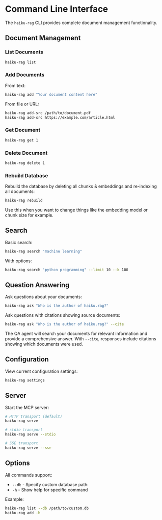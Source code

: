 # Command Line Interface

The `haiku-rag` CLI provides complete document management functionality.

## Document Management

### List Documents

```bash
haiku-rag list
```

### Add Documents

From text:
```bash
haiku-rag add "Your document content here"
```

From file or URL:
```bash
haiku-rag add-src /path/to/document.pdf
haiku-rag add-src https://example.com/article.html
```

### Get Document

```bash
haiku-rag get 1
```

### Delete Document

```bash
haiku-rag delete 1
```

### Rebuild Database

Rebuild the database by deleting all chunks & embeddings and re-indexing all documents:

```bash
haiku-rag rebuild
```

Use this when you want to change things like the embedding model or chunk size for example.

## Search

Basic search:
```bash
haiku-rag search "machine learning"
```

With options:
```bash
haiku-rag search "python programming" --limit 10 --k 100
```

## Question Answering

Ask questions about your documents:
```bash
haiku-rag ask "Who is the author of haiku.rag?"
```

Ask questions with citations showing source documents:
```bash
haiku-rag ask "Who is the author of haiku.rag?" --cite
```

The QA agent will search your documents for relevant information and provide a comprehensive answer. With `--cite`, responses include citations showing which documents were used.

## Configuration

View current configuration settings:
```bash
haiku-rag settings
```

## Server

Start the MCP server:
```bash
# HTTP transport (default)
haiku-rag serve

# stdio transport
haiku-rag serve --stdio

# SSE transport
haiku-rag serve --sse
```

## Options

All commands support:
- `--db` - Specify custom database path
- `-h` - Show help for specific command

Example:
```bash
haiku-rag list --db /path/to/custom.db
haiku-rag add -h
```
